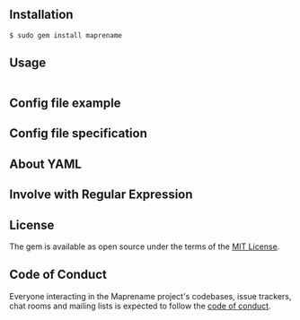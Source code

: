 ## Installation

```
$ sudo gem install maprename
```

## Usage

```
```

## Config file example

## Config file specification

## About YAML

## Involve with Regular Expression

## License

The gem is available as open source under the terms of the [MIT License](https://opensource.org/licenses/MIT).

## Code of Conduct

Everyone interacting in the Maprename project's codebases, issue trackers, chat rooms and mailing lists is expected to follow the [code of conduct](https://github.com/lululau/maprename/blob/master/CODE_OF_CONDUCT.md).
